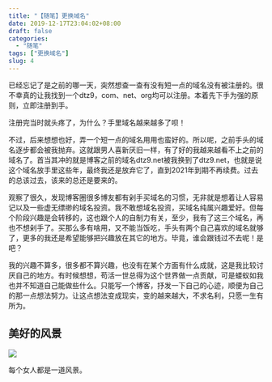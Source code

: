 ```yaml
---
title: "【随笔】更换域名"
date: 2019-12-17T23:04:02+08:00
draft: false
categories:
  - "随笔"
tags: ["更换域名"]
slug: 4
---
```


 已经忘记了是之前的哪一天，突然想查一查有没有短一点的域名没有被注册的。很不幸真的让我找到一个dtz9，com、net、org均可以注册。本着先下手为强的原则，立即注册到手。

注册完当时就头疼了，为什么？手里域名越来越多了呗！

不过，后来想想也好，弄一个短一点的域名用用也蛮好的。所以呢，之前手头的域名逐步都会被我抛弃。这就跟男人喜新厌旧一样，有了好的我越来越看不上之前的域名了。首当其冲的就是博客之前的域名dtz9.net被我换到了dtz9.net，也就是说这个域名放手里这些年，最终我还是放弃它了，直到2021年到期不再续费。过去的总该过去，该来的总还是要来的。

观察了很久，发现博客圈很多博友都有剁手买域名的习惯，无非就是想着让人容易记以及一些虚无缥缈的域名投资。我不敢想域名投资，买域名纯属兴趣爱好。但每个阶段兴趣是会转移的，这也跟个人的自制力有关，至少，我有了这三个域名，再也不想剁手了。买那么多有啥用，又不能当饭吃，手头有两个自己喜欢的域名就够了，更多的我还是希望能够把兴趣放在其它的地方。毕竟，谁会跟钱过不去呢！是吧？

我的兴趣不算多，很多都不算兴趣，也没有在某个方面有什么成就，这是我比较讨厌自己的地方。有时候想想，苟活一世总得为这个世界做一点贡献，可是蝼蚁如我也并不知道自己能做些什么。只能写一个博客，抒发一下自己的心迹，顺便为自己的那一点想法努力。让这点想法变成现实，变的越来越大，不求名利，只愿一生有所为。

## 美好的风景

![](https://img.dtz9.net/imgs/2019/12/e712a24b55d2bdd2.png)

每个女人都是一道风景。
